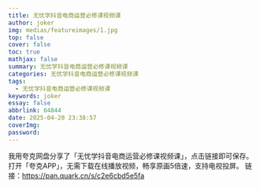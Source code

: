 ```yaml
---
title: 无忧学抖音电商运营必修课视频课
author: joker
img: medias/featureimages/1.jpg
top: false
cover: false
toc: true
mathjax: false
summary: 无忧学抖音电商运营必修课视频课
categories: 无忧学抖音电商运营必修课视频课
tags:
  - 无忧学抖音电商运营必修课视频课
keywords: joker
essay: false
abbrlink: 64844
date: 2025-04-20 23:38:57
coverImg:
password:
---
```


我用夸克网盘分享了「无忧学抖音电商运营必修课视频课」，点击链接即可保存。打开「夸克APP」，无需下载在线播放视频，畅享原画5倍速，支持电视投屏。
链接：https://pan.quark.cn/s/c2e6cbd5e5fa
